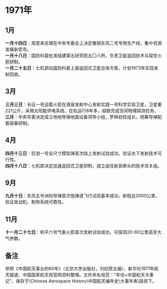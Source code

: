 <!--
 * @Author: blueWALL-E
 * @Date: 2025-07-30 09:00:00
 * @LastEditTime: 2025-07-30 09:30:00
 * @FilePath: \Chinese Aerospace History\中国航天编年史\大事年表\1971年中国航天大事记.md
 * @Description: 1971年中国航天大事记
 * @Wearing:  Read only, do not modify place!!! 
 * @Shortcut keys:  ctrl+alt+/ ctrl+alt+z
-->

# 1971年

## 1月

**一月十四日**：周恩来总理在中央专委会上决定撤销东风二号专用生产线，集中资源发展新型号。  
**一月十八日**：国防科委批准组建第五研究院五〇八所，负责卫星返回技术与探空火箭研制。  
**一月二十五日**：七机部向国防科委上报返回式卫星总体方案，计划1973年实现发射回收。

## 3月

**三月三日**：长征一号运载火箭在酒泉发射中心发射实践一号科学实验卫星，卫星重221公斤，采用太阳能供电系统，在轨运行8年多，超额完成空间物理探测任务。  
**三月**：中央军委决定成立地地导弹地面设备领导小组，罗舜初任组长，统筹导弹配套装备研制。

## 4月

**四月十三日**：巨浪一号全尺寸模型弹首次陆上发射试验成功，验证水下发射技术可行性。  
**四月十八日**：七机部决定加速返回式卫星研制，成立由任新民牵头的技术攻关组。

## 9月

**九月十日**：东风五号洲际导弹首次低弹道飞行试验基本成功，射程达2000公里，验证发动机、制导系统可靠性。

## 11月

**十一月二十七日**：和平六号气象火箭首次发射试验成功，可探测20-60公里高空大气参数。

## 备注

参照《中国航天事业的60年》（北京大学出版社，刘纪原主编）、新华社1971年航天报道、中国国家航天局官网资料整理。文件命名规范："年份+中国航天大事记"，保存于\Chinese Aerospace History\中国航天编年史\大事年表\路径下。